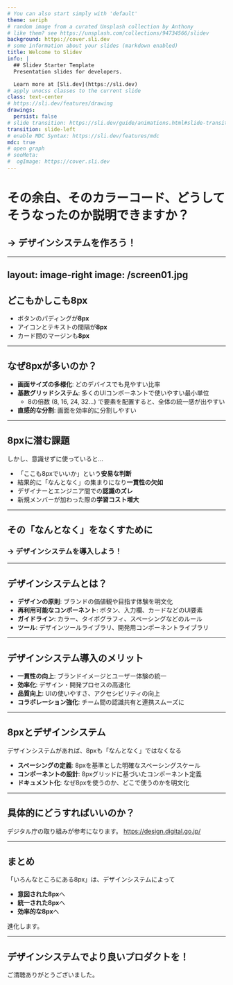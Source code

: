 ```yaml
---
# You can also start simply with 'default'
theme: seriph
# random image from a curated Unsplash collection by Anthony
# like them? see https://unsplash.com/collections/94734566/slidev
background: https://cover.sli.dev
# some information about your slides (markdown enabled)
title: Welcome to Slidev
info: |
  ## Slidev Starter Template
  Presentation slides for developers.

  Learn more at [Sli.dev](https://sli.dev)
# apply unocss classes to the current slide
class: text-center
# https://sli.dev/features/drawing
drawings:
  persist: false
# slide transition: https://sli.dev/guide/animations.html#slide-transitions
transition: slide-left
# enable MDC Syntax: https://sli.dev/features/mdc
mdc: true
# open graph
# seoMeta:
#  ogImage: https://cover.sli.dev
---
```


# その余白、そのカラーコード、どうしてそうなったのか説明できますか？
## → デザインシステムを作ろう！

---
layout: image-right
image: /screen01.jpg
---

## どこもかしこも8px

- ボタンのパディングが**8px**
- アイコンとテキストの間隔が**8px**
- カード間のマージンも**8px**

---

## なぜ8pxが多いのか？

- **画面サイズの多様化**: どのデバイスでも見やすい比率
- **基数グリッドシステム**: 多くのUIコンポーネントで使いやすい最小単位
  - 8の倍数 (8, 16, 24, 32...) で要素を配置すると、全体の統一感が出やすい
- **直感的な分割**: 画面を効率的に分割しやすい

---

## 8pxに潜む課題

しかし、意識せずに使っていると...

- 「ここも8pxでいいか」という**安易な判断**
- 結果的に「なんとなく」の集まりになり**一貫性の欠如**
- デザイナーとエンジニア間での**認識のズレ**
- 新規メンバーが加わった際の**学習コスト増大**

---

## その「なんとなく」をなくすために
### → デザインシステムを導入しよう！

---

## デザインシステムとは？

- **デザインの原則**: ブランドの価値観や目指す体験を明文化
- **再利用可能なコンポーネント**: ボタン、入力欄、カードなどのUI要素
- **ガイドライン**: カラー、タイポグラフィ、スペーシングなどのルール
- **ツール**: デザインツールライブラリ、開発用コンポーネントライブラリ

---

## デザインシステム導入のメリット

- **一貫性の向上**: ブランドイメージとユーザー体験の統一
- **効率化**: デザイン・開発プロセスの高速化
- **品質向上**: UIの使いやすさ、アクセシビリティの向上
- **コラボレーション強化**: チーム間の認識共有と連携スムーズに

---

## 8pxとデザインシステム

デザインシステムがあれば、8pxも「なんとなく」ではなくなる

- **スペーシングの定義**: 8pxを基準とした明確なスペーシングスケール
- **コンポーネントの設計**: 8pxグリッドに基づいたコンポーネント定義
- **ドキュメント化**: なぜ8pxを使うのか、どこで使うのかを明文化

---

## 具体的にどうすればいいのか？

デジタル庁の取り組みが参考になります。
https://design.digital.go.jp/

<!-- 
https://design.digital.go.jp/foundations/spacing/#h2-%E4%BD%99%E7%99%BD%E3%83%AB%E3%83%BC%E3%83%AB%E3%81%AE%E4%BE%8B
-->

---

## まとめ

「いろんなところにある8px」は、デザインシステムによって

- **意図された8px**へ
- **統一された8px**へ
- **効率的な8px**へ

進化します。

---

## デザインシステムでより良いプロダクトを！

ご清聴ありがとうございました。
